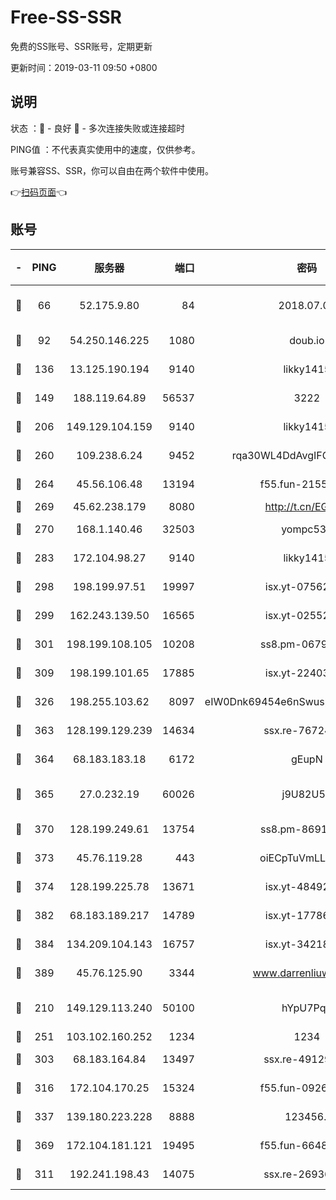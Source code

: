 # Free-SS-SSR

免费的SS账号、SSR账号，定期更新

更新时间：2019-03-11 09:50 +0800

## 说明

状态     ：🙂 - 良好 🙁 - 多次连接失败或连接超时

PING值   ：不代表真实使用中的速度，仅供参考。

账号兼容SS、SSR，你可以自由在两个软件中使用。

👉[扫码页面](https://liesauer.github.io/Free-SS-SSR/)👈

## 账号

|-|PING|服务器|端口|密码|加密方式|区域|
|:----:|:----:|:-----:|-----:|:----:|:----:|:----:|
|🙂|66|52.175.9.80|84|2018.07.07|chacha20-ietf-poly1305|HK|
|🙂|92|54.250.146.225|1080|doub.io|aes-256-cfb|JP|
|🙂|136|13.125.190.194|9140|likky1415|aes-256-cfb|KR|
|🙂|149|188.119.64.89|56537|3222|aes-256-cfb|RU|
|🙂|206|149.129.104.159|9140|likky1415|aes-256-cfb|HK|
|🙂|260|109.238.6.24|9452|rqa30WL4DdAvgIFG6Fs3znzTa|aes-256-cfb|FR|
|🙂|264|45.56.106.48|13194|f55.fun-21559299|aes-256-cfb|US|
|🙂|269|45.62.238.179|8080|http://t.cn/EGJIyrl|rc4-md5|CA|
|🙂|270|168.1.140.46|32503|yompc535|aes-256-cfb|AU|
|🙂|283|172.104.98.27|9140|likky1415|aes-256-cfb|JP|
|🙂|298|198.199.97.51|19997|isx.yt-07562084|aes-256-cfb|US|
|🙂|299|162.243.139.50|16565|isx.yt-02552348|aes-256-cfb|US|
|🙂|301|198.199.108.105|10208|ss8.pm-06792208|aes-256-cfb|US|
|🙂|309|198.199.101.65|17885|isx.yt-22403109|aes-256-cfb|US|
|🙂|326|198.255.103.62|8097|eIW0Dnk69454e6nSwuspv9DmS201tQ0D|aes-256-cfb|US|
|🙂|363|128.199.129.239|14634|ssx.re-76724350|aes-256-cfb|SG|
|🙂|364|68.183.183.18|6172|gEupN|aes-256-cfb|SG|
|🙂|365|27.0.232.19|60026|j9U82U53|xchacha20-ietf-poly1305|HK|
|🙂|370|128.199.249.61|13754|ss8.pm-86915171|aes-256-cfb|SG|
|🙂|373|45.76.119.28|443|oiECpTuVmLLxk4Ts|aes-256-cfb|AU|
|🙂|374|128.199.225.78|13671|isx.yt-48492968|aes-256-cfb|SG|
|🙂|382|68.183.189.217|14789|isx.yt-17786111|aes-256-cfb|SG|
|🙂|384|134.209.104.143|16757|isx.yt-34218866|aes-256-cfb|SG|
|🙂|389|45.76.125.90|3344|www.darrenliuwei.com|aes-256-cfb|AU|
|🙂|210|149.129.113.240|50100|hYpU7PqP|chacha20-ietf-poly1305|CN|
|🙂|251|103.102.160.252|1234|1234|rc4-md5|JP|
|🙂|303|68.183.164.84|13497|ssx.re-49129842|aes-256-cfb|US|
|🙂|316|172.104.170.25|15324|f55.fun-09264228|aes-256-cfb|SG|
|🙂|337|139.180.223.228|8888|123456..|aes-256-cfb|JP|
|🙂|369|172.104.181.121|19495|f55.fun-66483220|aes-256-cfb|SG|
|🙁|311|192.241.198.43|14075|ssx.re-26936480|aes-256-cfb|US|
